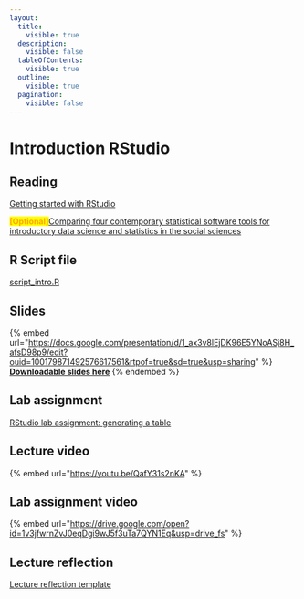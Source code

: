 ```yaml
---
layout:
  title:
    visible: true
  description:
    visible: false
  tableOfContents:
    visible: true
  outline:
    visible: true
  pagination:
    visible: false
---
```


# Introduction RStudio

## Reading

[Getting started with RStudio](https://drive.google.com/open?id=1-Re7ytjjVGaHEoUD0Fst2c6GAsA0YCGf\&usp=drive_fs)

<mark style="color:orange;">**\[Optional]**</mark>[Comparing four contemporary statistical software tools for introductory data science and statistics in the social sciences](https://drive.google.com/open?id=1z_polsWq7UTcrwQ6wVTFhkOOs8x_JsEn\&usp=drive_fs)

## R Script file

[script\_intro.R](https://drive.google.com/open?id=1q-dd3TMfDi7mLMkr-UcdmAYhi71y0r5A\&usp=drive_fs)

## Slides

{% embed url="https://docs.google.com/presentation/d/1_ax3v8lEjDK96E5YNoASj8H_afsD98p9/edit?ouid=100179871492576617561&rtpof=true&sd=true&usp=sharing" %}
[**Downloadable slides here**](https://docs.google.com/presentation/d/1_ax3v8lEjDK96E5YNoASj8H_afsD98p9/edit?usp=sharing\&ouid=100179871492576617561\&rtpof=true\&sd=true)
{% endembed %}

## Lab assignment

[RStudio lab assignment: generating a table](https://docs.google.com/document/d/1ZBeemUHH2-tHewdXjoVfmKGRi_iabTfL/edit?usp=sharing\&ouid=100179871492576617561\&rtpof=true\&sd=true)

## Lecture video

{% embed url="https://youtu.be/QafY31s2nKA" %}

## Lab assignment video

{% embed url="https://drive.google.com/open?id=1v3jfwrnZvJ0eqDgi9wJ5f3uTa7QYN1Eq&usp=drive_fs" %}

## Lecture reflection

[Lecture reflection template](https://docs.google.com/document/d/1Zg8dsSZ1tFlAERf1FT_KthhHSayO0_Ef?rtpof=true\&usp=drive_fs)
